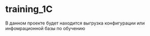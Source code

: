 # training_1C
В данном проекте будет находится выгрузка конфигурации или инфомрационной базы по обучению
